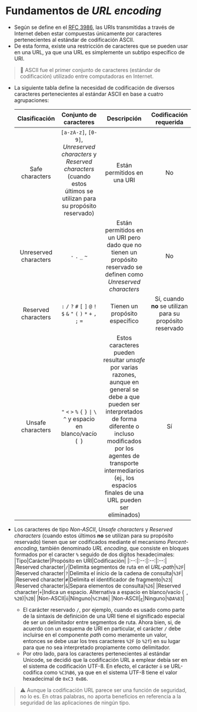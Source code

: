 # Fundamentos de *URL encoding*

* Según se define en el [RFC 3986][1], las URIs transmitidas a través de Internet deben estar compuestas únicamente por caracteres pertenecientes al estándar de codificación ASCII.
* De esta forma, existe una restricción de caracteres que se pueden usar en una URL, ya que una URL es simplemente un subtipo específico de URI.

> :older_man: ASCII fue el primer conjunto de caracteres (estándar de codificación) utilizado entre computadoras en Internet.

* La siguiente tabla define la necesidad de codificación de diversos caracteres pertenecientes al estándar ASCII en base a cuatro agrupaciones:

  |Clasificación|Conjunto de caracteres|Descripción|Codificación requerida|
  |:--:|:--:|:--:|:--:|
  |Safe characters|`[a-zA-z]`, `[0-9]`, *Unreserved characters* y *Reserved characters* (cuando estos últimos se utilizan para su propósito reservado)|Están permitidos en una URI|No|
  |Unreserved characters|`-` `.` `_` `~`|Están permitidos en un URI pero dado que no tienen un propósito reservado se definen como *Unreserved characters*|No|
  |Reserved characters|`:` `/` `?` `#` `[` `]` `@` `!` `$` `&` `"` `(` `)` `*` `+` `,` `;` `=`|Tienen un propósito específico|Sí, cuando **no** se utilizan para su propósito reservado|
  |Unsafe characters|`"` `<` `>` `%` `{` `}` `\|` `\` `^` y espacio en blanco/vacío (` `)|Estos caracteres pueden resultar *unsafe* por varias razones, aunque en general se debe a que pueden ser interpretados de forma diferente o incluso modificados por los agentes de transporte intermediarios (ej., los espacios finales de una URL pueden ser eliminados)|Sí|

* Los caracteres de tipo *Non-ASCII*, *Unsafe characters* y *Reserved characters* (cuando estos últimos **no** se utilizan para su propósito reservado) tienen que ser codificados mediante el mecanismo *Percent-encoding*, también denominado *URL encoding*, que consiste en bloques formados por el caracter `%` seguido de dos dígitos hexadecimales:
  |Tipo|Carácter|Propósito en URI|Codificación|
  |:--:|:--:|:--:|:--:|
  |Reserved character|`/`|Delimita segmentos de ruta en el *URL-path*|`%2F`|
  |Reserved character|`?`|Delimita el inicio de la cadena de consulta|`%3F`|
  |Reserved character|`#`|Delimita el identificador de fragmento|`%23`|
  |Reserved character|`&`|Separa elementos de consulta|`%26`|
  |Reserved character|`+`|Indica un espacio. Alternativa a espacio en blanco/vacío (` `, `%20`)|`%2B`|
  |Non-ASCII|`ö`|Ninguno|`%C3%B6`|
  |Non-ASCII|`ڃ`|Ninguno|`%DA%83`|
  
  * El carácter reservado `/`, por ejemplo, cuando es usado como parte de la sintaxis de definición de una URI tiene el significado especial de ser un delimitador entre segmentos de ruta. Ahora bien, si, de acuerdo con un esquema de URI en particular, el carácter `/` debe incluirse en el componente *path* como meramente un valor, entonces se debe usar los tres caracteres `%2F` (o `%2f`) en su lugar para que no sea interpretado propiamente como delimitador.
  * Por otro lado, para los caracteres pertenecientes al estándar Unicode, se decidió que la codificación URL a emplear debía ser en el sistema de codificación UTF-8. En efecto, el carácter `ö` se URL-codifica como `%C3%B6`, ya que en el sistema UTF-8 tiene el valor hexadecimal de `0xC3 0xB6`.

> :warning: Aunque la codificación URL parece ser una función de seguridad, no lo es. En otras palabras, no aporta beneficios en referencia a la seguridad de las aplicaciones de ningún tipo.

[1]: https://datatracker.ietf.org/doc/html/rfc3986
